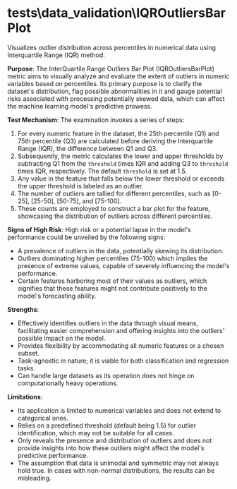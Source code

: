 # tests\data_validation\IQROutliersBarPlot

Visualizes outlier distribution across percentiles in numerical data using Interquartile Range (IQR) method.

**Purpose**: The InterQuartile Range Outliers Bar Plot (IQROutliersBarPlot) metric aims to visually analyze and
evaluate the extent of outliers in numeric variables based on percentiles. Its primary purpose is to clarify the
dataset's distribution, flag possible abnormalities in it and gauge potential risks associated with processing
potentially skewed data, which can affect the machine learning model's predictive prowess.

**Test Mechanism**: The examination invokes a series of steps:

1. For every numeric feature in the dataset, the 25th percentile (Q1) and 75th percentile (Q3) are calculated
before deriving the Interquartile Range (IQR), the difference between Q1 and Q3.
2. Subsequently, the metric calculates the lower and upper thresholds by subtracting Q1 from the `threshold` times
IQR and adding Q3 to `threshold` times IQR, respectively. The default `threshold` is set at 1.5.
3. Any value in the feature that falls below the lower threshold or exceeds the upper threshold is labeled as an
outlier.
4. The number of outliers are tallied for different percentiles, such as [0-25], [25-50], [50-75], and [75-100].
5. These counts are employed to construct a bar plot for the feature, showcasing the distribution of outliers
across different percentiles.

**Signs of High Risk**: High risk or a potential lapse in the model's performance could be unveiled by the
following signs:

- A prevalence of outliers in the data, potentially skewing its distribution.
- Outliers dominating higher percentiles (75-100) which implies the presence of extreme values, capable of severely
influencing the model's performance.
- Certain features harboring most of their values as outliers, which signifies that these features might not
contribute positively to the model's forecasting ability.

**Strengths**:

- Effectively identifies outliers in the data through visual means, facilitating easier comprehension and offering
insights into the outliers' possible impact on the model.
- Provides flexibility by accommodating all numeric features or a chosen subset.
- Task-agnostic in nature; it is viable for both classification and regression tasks.
- Can handle large datasets as its operation does not hinge on computationally heavy operations.

**Limitations**:

- Its application is limited to numerical variables and does not extend to categorical ones.
- Relies on a predefined threshold (default being 1.5) for outlier identification, which may not be suitable for
all cases.
- Only reveals the presence and distribution of outliers and does not provide insights into how these outliers
might affect the model's predictive performance.
- The assumption that data is unimodal and symmetric may not always hold true. In cases with non-normal
distributions, the results can be misleading.
